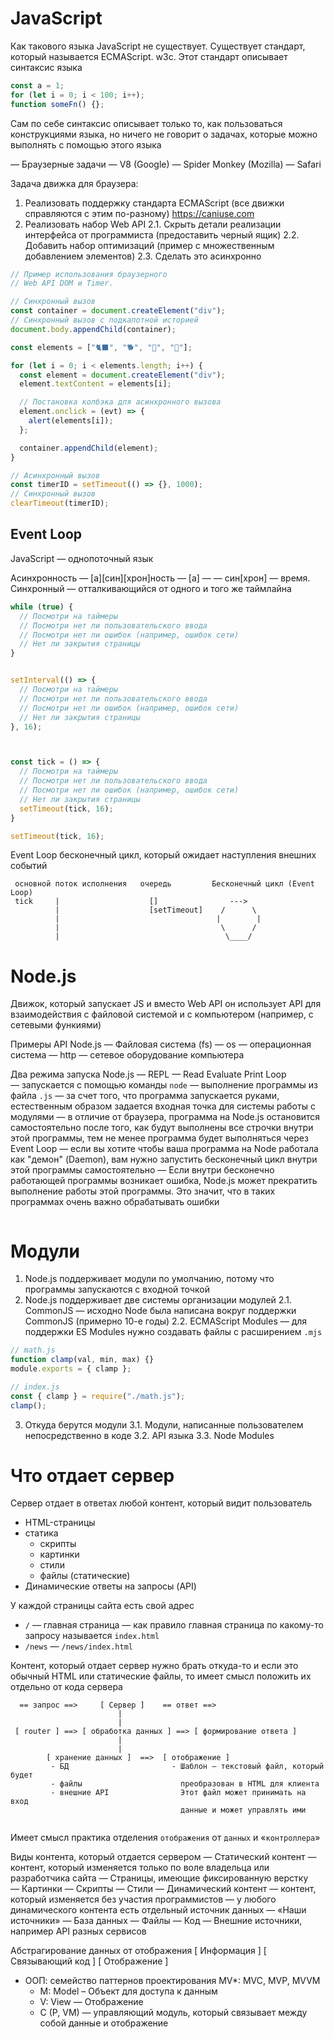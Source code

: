 # JavaScript

Как такового языка JavaScript не существует. Существует стандарт, который называется ECMAScript. w3c. Этот стандарт описывает синтаксис языка

```js
const a = 1;
for (let i = 0; i < 100; i++);
function someFn() {};
```

Сам по себе синтаксис описывает только то, как пользоваться конструкциями
языка, но ничего не говорит о задачах, которые можно выполнять с помощью
этого языка

— Браузерные задачи
  — V8 (Google)
  — Spider Monkey (Mozilla)
  — Safari

Задача движка для браузера:
1. Реализовать поддержку стандарта ECMAScript (все движки справляются с этим по-разному) https://caniuse.com
2. Реализовать набор Web API
  2.1. Скрыть детали реализации интерфейса 
       от программиста (предоставить черный ящик)
  2.2. Добавить набор оптимизаций (пример с множественным добавлением элементов)
  2.3. Сделать это асинхронно

```js
// Пример использования браузерного
// Web API DOM и Timer.

// Синхронный вызов
const container = document.createElement("div");
// Синхронный вызов с подкапотной историей
document.body.appendChild(container);

const elements = ["🐈‍⬛", "🐕", "🦜", "🐠"];

for (let i = 0; i < elements.length; i++) {
  const element = document.createElement("div");
  element.textContent = elements[i];

  // Постановка колбэка для асинхронного вызова
  element.onclick = (evt) => {
    alert(elements[i]);
  };

  container.appendChild(element);
}

// Асинхронный вызов
const timerID = setTimeout(() => {}, 1000);
// Синхронный вызов
clearTimeout(timerID);
```

## Event Loop

JavaScript — однопоточный язык

Асинхронность — [a][син][хрон]ность
  — [a] —
  — син[хрон] — время. Синхронный — отталкивающийся от одного и того же таймлайна

```js
while (true) {
  // Посмотри на таймеры
  // Посмотри нет ли пользовательского ввода
  // Посмотри нет ли ошибок (например, ошибок сети)
  // Нет ли закрытия страницы
}


setInterval(() => {
  // Посмотри на таймеры
  // Посмотри нет ли пользовательского ввода
  // Посмотри нет ли ошибок (например, ошибок сети)
  // Нет ли закрытия страницы
}, 16);



const tick = () => {
  // Посмотри на таймеры
  // Посмотри нет ли пользовательского ввода
  // Посмотри нет ли ошибок (например, ошибок сети)
  // Нет ли закрытия страницы
  setTimeout(tick, 16);
}

setTimeout(tick, 16);
```

Event Loop бесконечный цикл, который ожидает наступления внешних событий

```
 основной поток исполнения   очередь         Бесконечный цикл (Event Loop)
 tick     |                    []                --->
          |                    [setTimeout]    /      \
          |                                   |        |
          |                                    \      /
          |                                     \____/
```

# Node.js
Движок, который запускает JS и вместо Web API он использует API для взаимодействия
с файловой системой и с компьютером (например, с сетевыми функиями)

Примеры API Node.js
— Файловая система (fs)
— os — операционная система
— http — сетевое оборудование компьютера

Два режима запуска Node.js
— REPL — Read Evaluate Print Loop — запускается с помощью команды `node`
— выполнение программы из файла `.js`
  — за счет того, что программа запускается руками, естественным образом
    задается входная точка для системы работы с модулями
  — в отличие от браузера, программа на Node.js остановится самостоятельно
    после того, как будут выполнены все строчки внутри этой программы,
    тем не менее программа будет выполняться через Event Loop
      — если вы хотите чтобы ваша программа на Node работала как "демон"
        (Daemon), вам нужно запустить бесконечный цикл внутри этой
        программы самостоятельно
          — Если внутри бесконечно работающей программы возникает ошибка,
            Node.js может прекратить выполнение работы этой программы.
            Это значит, что в таких программах очень важно обрабатывать
            ошибки

```js

```

# Модули
1. Node.js поддерживает модули по умолчанию, потому что программы запускаются
   с входной точкой
2. Node.js поддерживает две системы организации модулей
  2.1. CommonJS — исходно Node была написана вокруг поддержки CommonJS 
       (примерно 10-е годы)
  2.2. ECMAScript Modules — для поддержки ES Modules нужно создавать файлы
       с расширением `.mjs`


```js
// math.js
function clamp(val, min, max) {}
module.exports = { clamp };

// index.js
const { clamp } = require("./math.js");
clamp();
```

3. Откуда берутся модули
  3.1. Модули, написанные пользователем непосредственно в коде
  3.2. API языка
  3.3. Node Modules

# Что отдает сервер
Сервер отдает в ответах любой контент, который видит пользователь
- HTML-страницы
- статика
  - скрипты
  - картинки
  - стили
  - файлы (статические)
- Динамические ответы на запросы (API)

У каждой страницы сайта есть свой адрес
- `/` — главная страница — как правило главная страница по какому-то запросу называется `index.html`
- `/news` — `/news/index.html`

Контент, который отдает сервер нужно брать откуда-то и если это 
обычный HTML или статические файлы, то имеет смысл положить их
отдельно от кода сервера

```
  == запрос ==>     [ Сервер ]    == ответ ==>
                        |
                        |
 [ router ] ==> [ обработка данных ] ==> [ формирование ответа ]
                        |
                        |
        [ хранение данных ]  ==>  [ отображение ]
         - БД                       - Шаблон — текстовый файл, который будет
         - файлы                      преобразован в HTML для клиента
         - внешние API                Этот файл может принимать на вход 
                                      данные и может управлять ими


```

Имеет смысл практика отделения `отображения` от `данных` и «`контроллера`»

Виды контента, который отдается сервером
— Статический контент — контент, который изменяется только по воле 
  владельца или разработчика сайта
  — Страницы, имеющие фиксированную верстку
  — Картинки
  — Скрипты
  — Стили
— Динамический контент — контент, который изменяется без участия программистов
  — у любого динамического контента есть отдельный источник данных
    — «Наши источники»
      — База данных
      — Файлы
      — Код
    — Внешние источники, например API разных сервисов


Абстрагирование данных от отображения
[ Информация ]            [ Связывающий код ]              [ Отображение ]

- ООП: семейство паттернов проектирования MV*: MVC, MVP, MVVM
  - M: Model – Объект для доступа к данным
  - V: View — Отображение
  - C (P, VM) — управляющий модуль, который связывает между 
                собой данные и отображение

